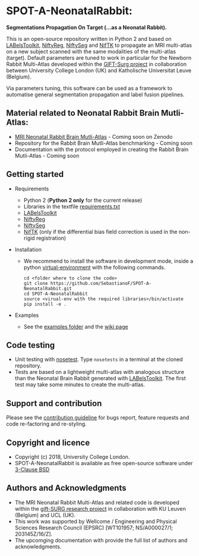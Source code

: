 # SPOT-A-NeonatalRabbit: 

**Segmentations Propagation On Target (...as a Neonatal Rabbit).**

This is an open-source repository written in Python 2 and based on [LABelsToolkit][labelstoolkit], [NiftyReg][niftyreg], 
[NiftySeg][niftyseg] and [NifTK][niftk] 
to propagate an MRI multi-atlas on a new subject scanned with the same modalities of the multi-atlas 
(target). 
Default parameters are tuned to work in particular for the Newborn Rabbit Multi-Atlas developed within the 
[GIFT-Surg project][giftsurg] in collaboration between University College London (UK) and 
Katholische Universitat  Leuve (Belgium).
 
Via parameters tuning, this software can be used as a framework to automatise general segmentation 
propagation and label fusion pipelines.

## Material related to Neonatal Rabbit Brain Mutli-Atlas:

* [MRI Neonatal Rabbit Brain Mutli-Atlas][mrira] - Coming soon on Zenodo
* Repository for the Rabbit Brain Mutli-Atlas benchmarking - Coming soon 
* Documentation with the protocol employed in creating the Rabbit Brain Mutli-Atlas - Coming soon

## Getting started

+ Requirements
    - Python 2 (**Python 2 only** for the current release)
    - Libraries in the textfile [requirements.txt][requirementstxt]
    - [LABelsToolkit][labelstoolkit]
    - [NiftyReg][niftyreg] 
    - [NiftySeg][niftyseg] 
    - [NifTK][niftk] (only if the differential bias field correction is used in the non-rigid registration)

+ Installation
    - We recommend to install the software in development mode, inside a python [virtual-environment][virtualenvironment] with the following commands.
        ```
        cd <folder where to clone the code>
        git clone https://github.com/SebastianoF/SPOT-A-NeonatalRabbit.git
        cd SPOT-A-NeonatalRabbit
        source <virual-env with the required libraries>/bin/activate
        pip install -e .
        ```
        
+ Examples
    - See the [examples folder][examplesfolder] and the [wiki page][wikipage]

## Code testing
+ Unit testing with [nosetest][nosetest]. 
Type `nosetests` in a terminal at the cloned repository.
+ Tests are based on a lightweight multi-atlas with analogous structure than the Neonatal Brain Rabbit generated with [LABelsToolkit][labelstoolkit]. 
The first test may take some minutes to create the multi-atlas.

## Support and contribution
Please see the [contribution guideline][contributionguideline] for bugs report,
feature requests and code re-factoring and re-styling.

## Copyright and licence
+ Copyright (c) 2018, University College London.
+ SPOT-A-NeonatalRabbit is available as free open-source software under [3-Clause BSD][licence]
<!---
+ To cite the code in your research please follow [this link](http://joss.theoj.org/papers/2ee6a3a3b1a4d8df1633f601bf2b0ffe).
-->

## Authors and Acknowledgments

+ The MRI Neonatal Rabbit Multi-Atlas and related code is developed within the [gift-SURG research project][giftsurg] in collaboration with KU Leuven (Belgium) and UCL (UK).
+ This work was supported by Wellcome / Engineering and Physical Sciences Research Council (EPSRC) [WT101957; NS/A000027/1; 203145Z/16/Z]. 
+ The upcomging documentation with provide the full list of authors and acknowledgments.


[giftsurg]: http://www.gift-surg.ac.uk
[niftyreg]: http://cmictig.cs.ucl.ac.uk/wiki/index.php/NiftyReg
[niftyseg]: http://cmictig.cs.ucl.ac.uk/research/software/software-nifty/niftyseg
[niftk]: http://cmictig.cs.ucl.ac.uk/research/software/software-nifty/niftyview
[labelstoolkit]: https://github.com/SebastianoF/LABelsToolkit
[requirementstxt]: https://github.com/gift-surg/SPOT-A-NeonatalRabbit/blob/master/requirements.txt
[examplesfolder]: https://github.com/gift-surg/SPOT-A-NeonatalRabbit/blob/master/examples
[testingfolder]: https://github.com/gift-surg/SPOT-A-NeonatalRabbit/blob/master/tests
[contributionguideline]: https://github.com/gift-surg/SPOT-A-NeonatalRabbit/blob/master/CONTRIBUTE.md
[mrira]: https://github.com/gift-surg/MRImultiAtlasForNeonatalRabbitBrain
[licence]: https://github.com/gift-surg/SPOT-A-NeonatalRabbit/blob/master/LICENCE.txt
[nosetest]: http://pythontesting.net/framework/nose/nose-introduction/
[virtualenvironment]: http://docs.python-guide.org/en/latest/dev/virtualenvs/
[wikipage]: https://github.com/gift-surg/SPOT-A-NeonatalRabbit/wiki
